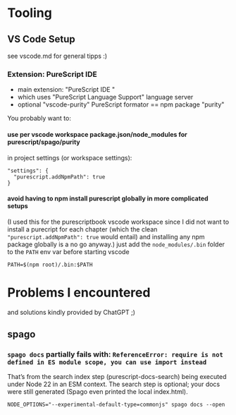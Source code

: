 # Tooling
## VS Code Setup
see vscode.md for general tipps :)

### Extension: PureScript IDE 
* main extension: "PureScript IDE "
* which uses "PureScript Language Support" language server
* optional "vscode-purity" PureScript formator == npm package "purity"

You probably want to:

#### use per vscode workspace package.json/node_modules for purescript/spago/purity
in project settings (or workspace settings):
```
"settings": {
  "purescript.addNpmPath": true
}
```
#### avoid having to npm install purescript globally in more complicated setups
(I used this for the purescriptbook vscode workspace since I did not want to install a purecript for each chapter (which the clean `"purescript.addNpmPath": true` would entail) and installing any npm package globally is a no go anyway.)
just add the `node_modules/.bin` folder to the `PATH` env var before starting vscode
```
PATH=$(npm root)/.bin:$PATH
```


# Problems I encountered
and solutions kindly provided by ChatGPT ;)
## spago
### `spago docs` partially fails with: `ReferenceError: require is not defined in ES module scope, you can use import instead`
That’s from the search index step (purescript-docs-search) being executed under Node 22 in an ESM context. The search step is optional; your docs were still generated (Spago even printed the local index.html).
```
NODE_OPTIONS="--experimental-default-type=commonjs" spago docs --open
```
